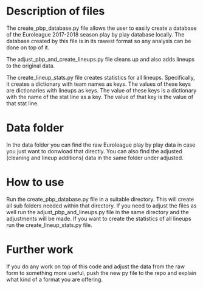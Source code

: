# Description of files

The create_pbp_database.py file allows the user to easily create a database of the Euroleague 2017-2018 season play by play database locally. The database created by this file is in its rawest format so any analysis can be done on top of it.

The adjust_pbp_and_create_lineups.py file cleans up and also adds lineups to the original data.

The create_lineup_stats.py file creates statistics for all lineups. Specifically, it creates a dictionary with team names as keys. The values of these keys are dictionaries with lineups as keys. The value of these keys is a dictionary with the name of the stat line as a key. The value of that key is the value of that stat line.

# Data folder
In the data folder you can find the raw Euroleague play by play data in case you just want to donwload that directly. You can also find the adjusted (cleaning and lineup additions) data in the same folder under adjusted.

# How to use

Run the create_pbp_database.py file in a suitable directory. This will create all sub folders needed within that directory. If you need to adjust the files as well run the adjust_pbp_and_lineups.py file in the same directory and the adjustments will be made. If you want to create the statistics of all lineups run the create_lineup_stats.py file.

# Further work

If you do any work on top of this code and adjust the data from the raw form to something more useful, push the new py file to the repo and explain what kind of a format you are offering. 
